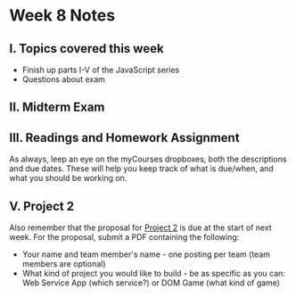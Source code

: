 # Week 8 Notes

## I. Topics covered this week
- Finish up parts I-V of the JavaScript series
- Questions about exam

## II. Midterm Exam

## III. Readings and Homework Assignment
As always, leep an eye on the myCourses dropboxes, both the descriptions and due dates. These will help you keep track of what is due/when, and what you should be working on.

## V. Project 2
Also remember that the proposal for [Project 2](../projects/project2.md) is due at the start of next week. For the proposal, submit a PDF containing the following:

- Your name and team member's name - one posting per team (team members are optional)
- What kind of project you would like to build - be as specific as you can: Web Service App (which service?) or DOM Game (what kind of game)
